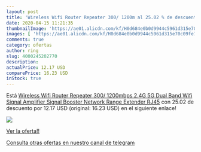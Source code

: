 ```yaml
---
layout: post
title: 'Wireless Wifi Router Repeater 300/ 1200m al 25.02 % de descuento'
date: 2020-04-15 11:21:35
thumbnailImage: 'https://ae01.alicdn.com/kf/H0d684e0b0d9944c5961d315e70c09fe7M/Wireless-Wifi-Router-Repeater-300-1200mbps-2-4G-5G-Dual-Band-Wifi-Signal-Amplifier-Signal-Booster.jpg_350x350._SL200_.jpg'
images: [ 'https://ae01.alicdn.com/kf/H0d684e0b0d9944c5961d315e70c09fe7M/Wireless-Wifi-Router-Repeater-300-1200mbps-2-4G-5G-Dual-Band-Wifi-Signal-Amplifier-Signal-Booster.jpg_350x350._SL200_.jpg' ]
comments: true
category: ofertas
author: ring
slug: 4000245202770
description:
actualPrice: 12.17 USD
comparePrice: 16.23 USD
inStock: true
---
```


Está [Wireless Wifi Router Repeater 300/ 1200mbps 2.4G 5G Dual Band Wifi Signal Amplifier Signal Booster Network Range Extender RJ45](https://www.amazon.com/dp/4000245202770/?tag=redken08-20) con 25.02 de descuento por 12.17 USD (original: 16.23 USD) en el siguiente enlace!

[![](https://ae01.alicdn.com/kf/H0d684e0b0d9944c5961d315e70c09fe7M/Wireless-Wifi-Router-Repeater-300-1200mbps-2-4G-5G-Dual-Band-Wifi-Signal-Amplifier-Signal-Booster.jpg_350x350._SL200_.jpg)](https://www.amazon.com/dp/4000245202770/?tag=redken08-20)

[Ver la oferta!!](https://www.amazon.com/dp/4000245202770/?tag=redken08-20)

[Consulta otras ofertas en nuestro canal de telegram](https://t.me/s/ofertas25)
